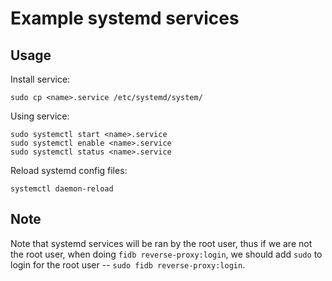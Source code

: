 # Example systemd services

## Usage

Install service:

```
sudo cp <name>.service /etc/systemd/system/
```

Using service:

```
sudo systemctl start <name>.service
sudo systemctl enable <name>.service
sudo systemctl status <name>.service
```

Reload systemd config files:

```
systemctl daemon-reload
```

## Note

Note that systemd services will be ran by the root user,
thus if we are not the root user,
when doing `fidb reverse-proxy:login`,
we should add `sudo` to login for the root user
-- `sudo fidb reverse-proxy:login`.
